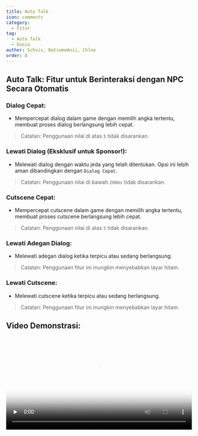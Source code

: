```yaml
---
title: Auto Talk
icon: comments
category:
  - Fitur
tag:
  - Auto Talk
  - Dunia
author: Schvis, NatsumeAoii, Chloe
order: 8
---
```


## Auto Talk: Fitur untuk Berinteraksi dengan NPC Secara Otomatis
### Dialog Cepat:
- Mempercepat dialog dalam game dengan memilih angka tertentu, membuat proses dialog berlangsung lebih cepat.
> Catatan: Penggunaan nilai di atas `5` tidak disarankan.
### Lewati Dialog (Eksklusif untuk Sponsor!): 
- Melewati dialog dengan waktu jeda yang telah ditentukan. Opsi ini lebih aman dibandingkan dengan `Dialog Cepat`.
> Catatan: Penggunaan nilai di bawah `200ms` tidak disarankan.
### Cutscene Cepat:
- Mempercepat cutscene dalam game dengan memilih angka tertentu, membuat proses cutscene berlangsung lebih cepat.
> Catatan: Penggunaan nilai di atas `5` tidak disarankan.
### Lewati Adegan Dialog:
- Melewati adegan dialog ketika terpicu atau sedang berlangsung.
> Catatan: Penggunaan fitur ini mungkin menyebabkan layar hitam.
### Lewati Cutscene:
- Melewati cutscene ketika terpicu atau sedang berlangsung.
> Catatan: Penggunaan fitur ini mungkin menyebabkan layar hitam.

## Video Demonstrasi:

<video controls preload="none" width="100%" poster="https://nextcloud.atruicardona.xyz/s/7ceaQqesRBQcqxr/preview"><source src="https://nextcloud.atruicardona.xyz/s/7ceaQqesRBQcqxr/download" type="video/mp4"></video>